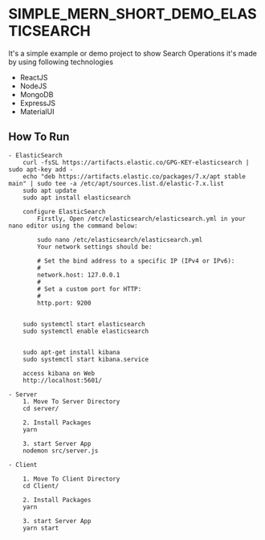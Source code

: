 # SIMPLE_MERN_SHORT_DEMO_ELASTICSEARCH

It's a simple example or demo project to show Search Operations
it's made by using following technologies

- ReactJS
- NodeJS
- MongoDB
- ExpressJS
- MaterialUI

## How To Run

```
- ElasticSearch
    curl -fsSL https://artifacts.elastic.co/GPG-KEY-elasticsearch | sudo apt-key add -
    echo "deb https://artifacts.elastic.co/packages/7.x/apt stable main" | sudo tee -a /etc/apt/sources.list.d/elastic-7.x.list
    sudo apt update
    sudo apt install elasticsearch

    configure ElasticSearch
        Firstly, Open /etc/elasticsearch/elasticsearch.yml in your nano editor using the command below:

        sudo nano /etc/elasticsearch/elasticsearch.yml
        Your network settings should be:

        # Set the bind address to a specific IP (IPv4 or IPv6):
        #
        network.host: 127.0.0.1
        #
        # Set a custom port for HTTP:
        #
        http.port: 9200


    sudo systemctl start elasticsearch
    sudo systemctl enable elasticsearch


    sudo apt-get install kibana
    sudo systemctl start kibana.service

    access kibana on Web
    http://localhost:5601/ 

- Server
    1. Move To Server Directory
    cd server/

    2. Install Packages
    yarn

    3. start Server App
    nodemon src/server.js

- Client

    1. Move To Client Directory
    cd Client/

    2. Install Packages
    yarn

    3. start Server App
    yarn start
```
